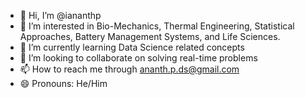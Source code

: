- 👋 Hi, I’m @iananthp
- 👀 I’m interested in Bio-Mechanics, Thermal Engineering, Statistical Approaches, Battery Management Systems, and Life Sciences.
- 🌱 I’m currently learning Data Science related concepts
- 💞️ I’m looking to collaborate on solving real-time problems
- 📫 How to reach me through ananth.p.ds@gmail.com
- 😄 Pronouns: He/Him


<!---
iananthp/iananthp is a ✨ special ✨ repository because its `README.md` (this file) appears on your GitHub profile.
You can click the Preview link to take a look at your changes.
--->
